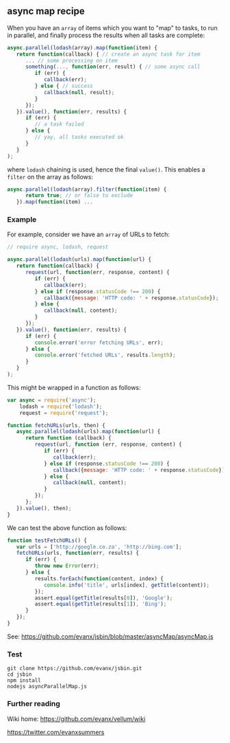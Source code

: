 

## async map recipe

When you have an `array` of items which you want to "map" to tasks, to run in parallel, and finally process the results when all tasks are complete:

```javascript
async.parallel(lodash(array).map(function(item) { 
   return function(callback) { // create an async task for item
      ... // some processing on item
      something(..., function(err, result) { // some async call
         if (err) {
            callback(err);
         } else { // success
            callback(null, result);
         }
      });
   }).value(), function(err, results) {
      if (err) {
         // a task failed
      } else {
         // yay, all tasks executed ok
      }
   }
);
```
where `lodash` chaining is used, hence the final `value()`. This enables a `filter` on the array as follows: 
```javascript
async.parallel(lodash(array).filter(function(item) {
      return true; // or false to exclude
   }).map(function(item) ...
```

### Example 

For example, consider we have an `array` of URLs to fetch:
```javascript
// require async, lodash, request

async.parallel(lodash(urls).map(function(url) { 
   return function(callback) {
      request(url, function(err, response, content) {
         if (err) {
            callback(err);
         } else if (response.statusCode !== 200) {
            callback({message: 'HTTP code: ' + response.statusCode});
         } else {
            callback(null, content);
         }
      });
   }).value(), function(err, results) {
      if (err) {
         console.error('error fetching URLs', err);
      } else {
         console.error('fetched URLs', results.length);
      }
   }
);
```

This might be wrapped in a function as follows:

```javascript
var async = require('async');
    lodash = require('lodash');
    request = require('request');

function fetchURLs(urls, then) {
   async.parallel(lodash(urls).map(function(url) {
      return function (callback) {
         request(url, function (err, response, content) {
            if (err) {
               callback(err);
            } else if (response.statusCode !== 200) {
               callback({message: 'HTTP code: ' + response.statusCode});
            } else {
               callback(null, content);
            }
         });
      };
   }).value(), then);
}
```

We can test the above function as follows:

```javascript
function testFetchURLs() {
   var urls = ['http://google.co.za', 'http://bing.com'];
   fetchURLs(urls, function(err, results) {
      if (err) {
         throw new Error(err);
      } else {
         results.forEach(function(content, index) {
            console.info('title', urls[index], getTitle(content));
         });
         assert.equal(getTitle(results[0]), 'Google');
         assert.equal(getTitle(results[1]), 'Bing');
      }
   });
}
```

See: https://github.com/evanx/jsbin/blob/master/asyncMap/asyncMap.js

### Test 

```shell
git clone https://github.com/evanx/jsbin.git
cd jsbin
npm install
nodejs asyncParallelMap.js
```


### Further reading 

Wiki home: https://github.com/evanx/vellum/wiki

https://twitter.com/evanxsummers

